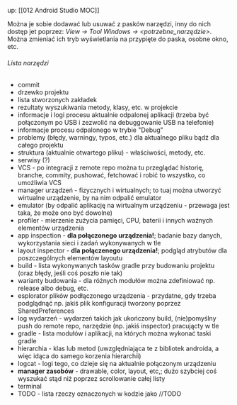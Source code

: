 up: [[012 Android Studio MOC]]

Można je sobie dodawać lub usuwać z pasków narzędzi, inny do nich dostęp jet poprzez: *View -> Tool Windows -> <potrzebne_narzędzie>*. Można zmieniać ich tryb wyświetlania na przypięte do paska, osobne okno, etc. 

###### Lista narzędzi
- commit 
- drzewko projektu
- lista stworzonych zakładek
- rezultaty wyszukiwania metody, klasy, etc. w projekcie
- informacje i logi procesu aktualnie odpalonej aplikacji (trzeba być połączonym po USB i zezwolić na debuggowanie USB na telefonie)
- informacje procesu odpalonego w trybie "Debug"
- problemy (błędy, warningy, typos, etc.) dla aktualnego pliku bądź dla całego projektu
- struktura (aktualnie otwartego pliku) - właściwości, metody, etc.
- serwisy (?)
- VCS - po integracji z remote repo można tu przeglądać historię, branche, commity, pushować, fetchować i robić to wszystko, co umożliwia VCS
- manager urządzeń - fizycznych i wirtualnych; to tuaj można utworzyć wirtualne urządzenie, by na nim odpalić emulator
- emulator (by odpalić aplikację na wirtualnym urządzeniu - przewaga jest taka, że może ono być dowolne)
- profiler - mierzenie zużycia pamięci, CPU, baterii i innych ważnych elementów urządzenia
- app inspection - **dla połączonego urządzenia!**; badanie bazy danych, wykorzystania sieci i zadań wykonywanych w tle
- layout inspector - **dla połączenego urządzenia!**; podgląd atrybutów dla poszczególnych elementów layoutu
- build - lista wykonywanych tasków gradle przy budowaniu projektu (oraz błędy, jeśli coś poszło nie tak)
- warianty budowania - dla różnych modułów można zdefiniować np. release albo debug, etc.
- esplorator plików podłączonego urządzenia - przydatne, gdy trzeba podglądnąć np. jakiś plik konfiguracji tworzony poprzez SharedPreferences
- log wydarzeń - wydarzeń takich jak ukończony build, (nie)pomyślny push do remote repo, narzędzie (np. jakiś inspector) pracującty w tle
- gradle - lista modułów i aplikacji, na których można wykonać taski gradle
- hierarchia - klas lub metod (uwzględniająca te z bibliotek androida, a więc idąca do samego korzenia hierarchii)
- logcat - logi tego, co dzieje się na aktualnie połączonym urządzeniu
- **manager zasobów** - drawable, color, layout, etc,; dużo szybciej coś wyszukać stąd niż poprzez scrollowanie całej listy
- terminal
- TODO - lista rzeczy oznaczonych w kodzie jako //TODO